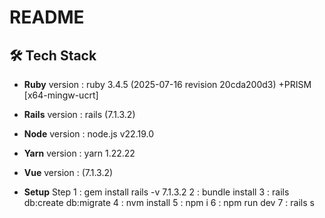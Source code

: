 # README

## 🛠️ Tech Stack

- **Ruby** version : ruby 3.4.5 (2025-07-16 revision 20cda200d3) +PRISM [x64-mingw-ucrt]

- **Rails** version : rails (7.1.3.2)

- **Node** version : node.js v22.19.0

- **Yarn** version : yarn 1.22.22

- **Vue** version : (7.1.3.2)

- **Setup** Step 1 : gem install rails -v 7.1.3.2
                 2 : bundle install
                 3 : rails db:create db:migrate
                 4 : nvm install
                 5 : npm i 
                 6 : npm run dev
                 7 : rails s
                    

